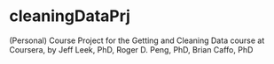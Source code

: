 # cleaningDataPrj
(Personal) Course Project for the Getting and Cleaning Data course at Coursera, by Jeff Leek, PhD, Roger D. Peng, PhD, Brian Caffo, PhD
